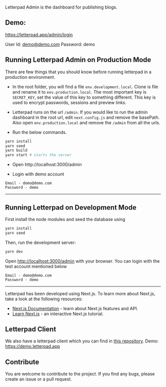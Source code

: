 Letterpad Admin is the dashboard for publishing blogs.

## Demo:

https://letterpad.app/admin/login

User Id: demo@demo.com
Password: demo

## Running Letterpad Admin on Production Mode

There are few things that you should know before running letterpad in a production environment.

- In the root folder, you will find a file `env.development.local`. Clone is file and rename it to `env.production.local`. The most important key is `SECRET_KEY`, set the value of this key to something different. This key is used to encrypt passwords, sessions and preview links.

- Letterpad runs on the url `/admin`. If you would like to run the admin dashboard in the root url,
  edit `next.config.js` and remove the basePath. Also open `env.production.local` and remove the `/admin` from all the urls.

- Run the below commands.

```bash
yarn install
yarn seed
yarn build
yarn start # starts the server
```

- Open http://localhost:3000/admin

- Login with demo account

```
Email - demo@demo.com
Password - demo
```

---

## Running Letterpad on Development Mode

First install the node modules and seed the database using

```bash
yarn install
yarn seed
```

Then, run the development server:

```bash
yarn dev
```

Open [http://localhost:3000/admin](http://localhost:3000/admin) with your browser. You can login with the test account mentioned below

```
Email - demo@demo.com
Password - demo
```

---

Letterpad has been developed using Next.js.
To learn more about Next.js, take a look at the following resources:

- [Next.js Documentation](https://nextjs.org/docs) - learn about Next.js features and API.
- [Learn Next.js](https://nextjs.org/learn) - an interactive Next.js tutorial.

## Letterpad Client

We also have a letterpad client which you can find in [this repository](https://github.com/letterpad/letterpad-client).
Demo: https://demo.letterpad.app

## Contribute

You are welcome to contribute to the project. If you find any bugs, please create an issue or a pull request.
